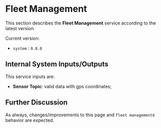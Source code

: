 # Fleet Management

This section describes the **Fleet Management** service according to the latest version.

Current version:

- `system` : `0.8.0`

## Internal System Inputs/Outputs

This service inputs are:

- **Sensor Topic**: valid data with gps coordinates;

## Further Discussion

As always, changes/improvements to this page and `fleet management`s behavior are expected.
